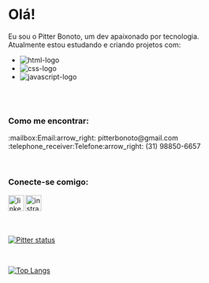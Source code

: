 # Olá!

Eu sou o Pitter Bonoto, um dev apaixonado por tecnologia.
<br>
Atualmente estou estudando e criando projetos com:

- <img src="https://img.shields.io/badge/HTML5-E34F26?style=for-the-badge&logo=html5&logoColor=white" alt="html-logo"/>
- <img src="https://img.shields.io/badge/CSS3-1572B6?style=for-the-badge&logo=css3&logoColor=white" alt="css-logo"/>
- <img src="https://img.shields.io/badge/JavaScript-323330?style=for-the-badge&logo=javascript&logoColor=F7DF1E" alt="javascript-logo"/>
 
<br>
<br>

### Como me encontrar:
<p> 
:mailbox:Email:arrow_right: pitterbonoto@gmail.com 
<br>
:telephone_receiver:Telefone:arrow_right: (31) 98850-6657
</p>
<br>

### Conecte-se comigo:

<p>
<a href="https://www.linkedin.com/in/pitter-bonoto-9536ab187/"> 
<img src="https://cdn-icons-png.flaticon.com/512/174/174857.png?w=740&t=st=1691844480~exp=1691845080~hmac=9809339f1ce74a682c4911502d3e7af0b25fca471ee9d12c59457557bef66a8c" width="32px" img align="left" alt="linkedin-logo"/>
</a> 
<a href="https://www.instagram.com/pitterbonoto/"> 
<img src="https://cdn-icons-png.flaticon.com/512/174/174855.png?w=740&t=st=1691845973~exp=1691846573~hmac=c767a0baecc4acac759fee9d1ca5185b8cbd68113df52d14b2b6d773a6f4ee07" width="32px"  img align="left"alt="instragram-logo"/>
</a> 
</p>

<br>
<br>
<br>
<br>

[![Pitter status](https://github-readme-stats.vercel.app/api?username=PitterBonoto)](https://github.com/anuraghazra/github-readme-stats)
 
<br>

[![Top Langs](https://github-readme-stats.vercel.app/api/top-langs/?username=PitterBonoto)](https://github.com/anuraghazra/github-readme-stats)

  
